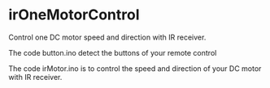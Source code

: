 # irOneMotorControl
Control one DC motor speed and direction with IR receiver.

<p1>The code button.ino detect the buttons of your remote control</p1>

<p2>The code irMotor.ino is to control the speed and direction of your DC motor with IR receiver. </p2>
  
  

